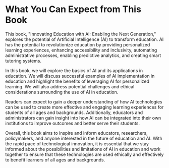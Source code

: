 What You Can Expect from This Book
================================================

This book, "Innovating Education with AI: Enabling the Next Generation," explores the potential of Artificial Intelligence (AI) to transform education. AI has the potential to revolutionize education by providing personalized learning experiences, enhancing accessibility and inclusivity, automating administrative processes, enabling predictive analytics, and creating smart tutoring systems.

In this book, we will explore the basics of AI and its applications in education. We will discuss successful examples of AI implementation in education and highlight the benefits of leveraging AI for personalized learning. We will also address potential challenges and ethical considerations surrounding the use of AI in education.

Readers can expect to gain a deeper understanding of how AI technologies can be used to create more effective and engaging learning experiences for students of all ages and backgrounds. Additionally, educators and administrators can gain insight into how AI can be integrated into their own institutions to improve outcomes and better serve their students.

Overall, this book aims to inspire and inform educators, researchers, policymakers, and anyone interested in the future of education and AI. With the rapid pace of technological innovation, it is essential that we stay informed about the possibilities and limitations of AI in education and work together to ensure that these technologies are used ethically and effectively to benefit learners of all ages and backgrounds.


